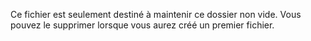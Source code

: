 Ce fichier est seulement destiné à maintenir ce dossier non vide.
Vous pouvez le supprimer lorsque vous aurez créé un premier fichier.
